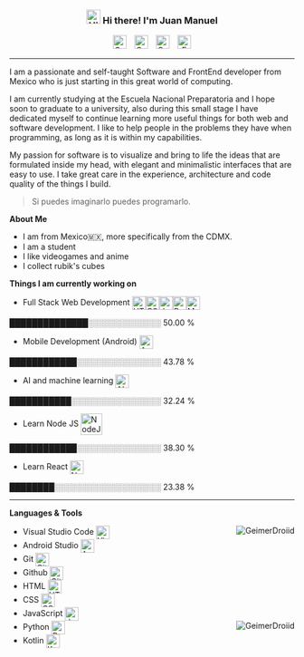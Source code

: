<h3 align="center"><img alt="Hi!" src="https://media.giphy.com/media/hvRJCLFzcasrR4ia7z/giphy.gif" width="25px"> Hi there! I'm Juan Manuel</h3>
<p align="center">
 <a href="https://discord.com/channels/@me/GeimerDroiid#0359">
     <img alt="GeimerDroiid | Discord" width="24px" HSPACE="5" src="https://raw.githubusercontent.com/GeimerDroiid/GeimerDroiid/main/assets/discord.svg"></a>
 <a href="https://open.spotify.com/playlist/6eDl0FX1pNcaFXgYIBOobX?si=aewrQ2nJTuSgkMSip3d8-Q&utm_source=copy-link">
     <img alt="GeimerDroiid | Spotify" width="24px" HSPACE="5" src="https://raw.githubusercontent.com/GeimerDroiid/GeimerDroiid/main/assets/spotify.svg"></a>
 <a href="https://github.com/GeimerDroiid">
    <img alt="GeimerDroiid | Github" width="24px" HSPACE="5" src="https://raw.githubusercontent.com/GeimerDroiid/GeimerDroiid/main/assets/github.svg"></a>
 <a href="mailto:jmanuelhv9@gmail.com">
    <img alt="Email | jmanuelhv9@gmail.com" width="24px" HSPACE="5" src="https://raw.githubusercontent.com/GeimerDroiid/GeimerDroiid/main/assets/gmail.svg"></a>
</p>

---

I am a passionate and self-taught Software and FrontEnd developer from Mexico who is just starting in this great world of computing.

I am currently studying at the Escuela Nacional Preparatoria and I hope soon to graduate to a university, also during this small stage I have dedicated myself to continue learning more useful things for both web and software development. I like to help people in the problems they have when programming, as long as it is within my capabilities.

My passion for software is to visualize and bring to life the ideas that are formulated inside my head, with elegant and minimalistic interfaces that are easy to use. I take great care in the experience, architecture and code quality of the things I build.

> Si puedes imaginarlo puedes programarlo.

**About Me**
- I am from Mexico🇲🇽, more specifically from the CDMX.
- I am a student
- I like videogames and anime
- I collect rubik's cubes

**Things I am currently working on**
- Full Stack Web Development <img alt="HTML" align="absmiddle" width="24px" src="https://raw.githubusercontent.com/GeimerDroiid/GeimerDroiid/main/assets/html.svg"><img alt="CSS" align="absmiddle" width="24px" src="https://raw.githubusercontent.com/GeimerDroiid/GeimerDroiid/main/assets/css3.svg"><img alt="JavaScript" align="absmiddle" width="24px" src="https://raw.githubusercontent.com/GeimerDroiid/GeimerDroiid/main/assets/javascript.svg"><img alt="Python" align="absmiddle" width="24px" src="https://raw.githubusercontent.com/GeimerDroiid/GeimerDroiid/main/assets/python.svg"><img alt="MySql" align="absmiddle" width="24px" src="https://raw.githubusercontent.com/GeimerDroiid/GeimerDroiid/main/assets/mysql.svg">

██████████████░░░░░░░░░░░░░ 50.00 % 
- Mobile Development (Android) <img alt="AndroidOS" align="absmiddle" width="24px" src="https://raw.githubusercontent.com/GeimerDroiid/GeimerDroiid/main/assets/android_os.svg">

████████████░░░░░░░░░░░░░░░ 43.78 % 
- AI and machine learning <img alt="AI" align="absmiddle" width="24px" src="https://raw.githubusercontent.com/GeimerDroiid/GeimerDroiid/main/assets/ai.svg">
 
███████████░░░░░░░░░░░░░░░░ 32.24 % 
- Learn Node JS <img alt="NodeJS" align="absmiddle" width="38px" src="https://raw.githubusercontent.com/GeimerDroiid/GeimerDroiid/main/assets/nodejs.svg">

████████████░░░░░░░░░░░░░░░ 38.30 % 
- Learn React <img alt="NodeJS" align="absmiddle" width="24px" src="https://raw.githubusercontent.com/GeimerDroiid/GeimerDroiid/main/assets/react.svg">
 
████████░░░░░░░░░░░░░░░░░░░ 23.38 % 

---

**Languages & Tools**

<img src="https://github-readme-stats.vercel.app/api?username=GeimerDroiid&show_icons=true&theme=tokyonight" align="right" raw=true alt="GeimerDroiid">

- Visual Studio Code <img alt="Visual Studio Code" align="absmiddle" width="24px" src="https://raw.githubusercontent.com/GeimerDroiid/GeimerDroiid/main/assets/vscode.svg">
- Android Studio <img alt="Android Studio" align="absmiddle" width="24px" src="https://raw.githubusercontent.com/GeimerDroiid/GeimerDroiid/main/assets/android-studio.svg">
- Git <img alt="Git" align="absmiddle" width="24px" src="https://raw.githubusercontent.com/GeimerDroiid/GeimerDroiid/main/assets/git.svg">
- Github <img alt="Github" align="absmiddle" width="24px" src="https://raw.githubusercontent.com/GeimerDroiid/GeimerDroiid/main/assets/github.svg">
- HTML <img alt="HTML" align="absmiddle" width="24px" src="https://raw.githubusercontent.com/GeimerDroiid/GeimerDroiid/main/assets/html.svg">
- CSS <img alt="CSS" align="absmiddle" width="24px" src="https://raw.githubusercontent.com/GeimerDroiid/GeimerDroiid/main/assets/css3.svg">
- JavaScript <img alt="JavaScript" align="absmiddle" width="24px" src="https://raw.githubusercontent.com/GeimerDroiid/GeimerDroiid/main/assets/javascript.svg">
- Python <img alt="Python" align="absmiddle" width="24px" src="https://raw.githubusercontent.com/GeimerDroiid/GeimerDroiid/main/assets/python.svg">
  <img src="https://github-readme-stats.vercel.app/api/wakatime?username=GeimerDroiid&layout=compact&theme=tokyonight" align="right" raw=true alt="GeimerDroiid">
- Kotlin <img alt="Kotlin" align="absmiddle" width="24px" src="https://raw.githubusercontent.com/GeimerDroiid/GeimerDroiid/main/assets/kotlin.svg">
 
